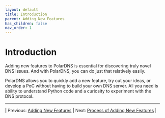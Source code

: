```yaml
---
layout: default
title: Introduction
parent: Adding New Features
has_children: false
nav_order: 1
---
```


# Introduction

Adding new features to PolarDNS is essential for discovering truly novel DNS issues. And with PolarDNS, you can do just that relatively easily.

PolarDNS allows you to quickly add a new feature, try out your ideas, or develop a PoC without having to build your own DNS server. All you need is ability to understand Python code and a curiosity to experiment with the DNS protocol.

---

| Previous: [Adding New Features](adding-new-features) | Next: [Process of Adding New Features](process-of-adding) |
